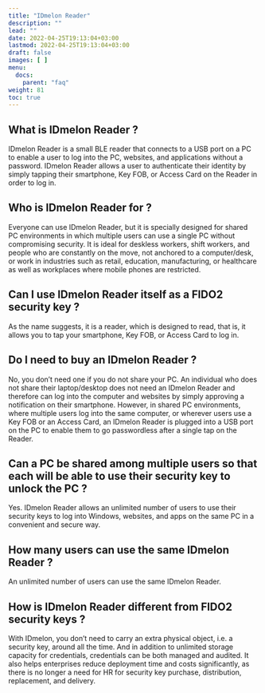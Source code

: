 ```yaml
---
title: "IDmelon Reader"
description: ""
lead: ""
date: 2022-04-25T19:13:04+03:00
lastmod: 2022-04-25T19:13:04+03:00
draft: false
images: [ ]
menu:
  docs:
    parent: "faq"
weight: 81
toc: true
---
```


## What is IDmelon Reader ?

IDmelon Reader is a small BLE reader that connects to a USB port on a PC to enable a user to log into the PC, websites,
and applications without a password. IDmelon Reader allows a user to authenticate their identity by simply tapping their
smartphone, Key FOB, or Access Card on the Reader in order to log in.

## Who is IDmelon Reader for ?

Everyone can use IDmelon Reader, but it is specially designed for shared PC environments in which multiple users can use
a single PC without compromising security. It is ideal for deskless workers, shift workers, and people who are
constantly on the move, not anchored to a computer/desk, or work in industries such as retail, education, manufacturing,
or healthcare as well as workplaces where mobile phones are restricted.

## Can I use IDmelon Reader itself as a FIDO2 security key ?

As the name suggests, it is a reader, which is designed to read, that is, it allows you to tap your smartphone, Key FOB,
or Access Card to log in.

## Do I need to buy an IDmelon Reader ?

No, you don’t need one if you do not share your PC. An individual who does not share their laptop/desktop does not need
an IDmelon Reader and therefore can log into the computer and websites by simply approving a notification on their
smartphone. However, in shared PC environments, where multiple users log into the same computer, or wherever users use a
Key FOB or an Access Card, an IDmelon Reader is plugged into a USB port on the PC to enable them to go passwordless
after a single tap on the Reader.

## Can a PC be shared among multiple users so that each will be able to use their security key to unlock the PC ?

Yes. IDmelon Reader allows an unlimited number of users to use their security keys to log into Windows, websites, and
apps on the same PC in a convenient and secure way.

## How many users can use the same IDmelon Reader ?

An unlimited number of users can use the same IDmelon Reader.

## How is IDmelon Reader different from FIDO2 security keys ?

With IDmelon, you don’t need to carry an extra physical object, i.e. a security key, around all the time. And in
addition to unlimited storage capacity for credentials, credentials can be both managed and audited. It also helps
enterprises reduce deployment time and costs significantly, as there is no longer a need for HR for security key
purchase, distribution, replacement, and delivery.
